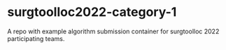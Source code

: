 # surgtoolloc2022-category-1
A repo with example algorithm submission container for surgtoolloc 2022 participating teams.
